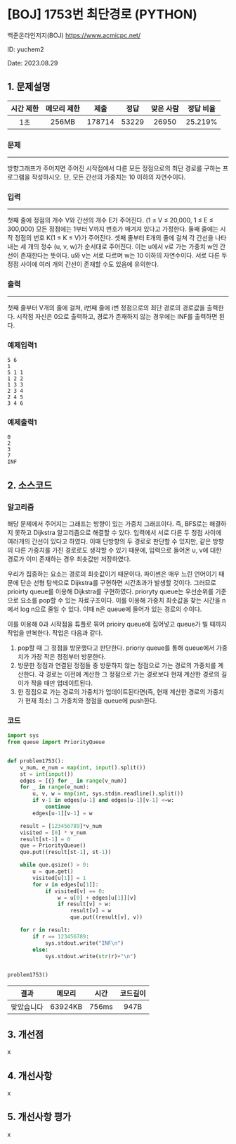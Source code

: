 # [BOJ] 1753번 최단경로 (PYTHON)
백준온라인저지(BOJ) https://www.acmicpc.net/

ID: yuchem2

Date: 2023.08.29
## 1. 문제설명
| 시간 제한 | 메모리 제한 | 제출  | 정답 | 맞은 사람 | 정답 비율 |
| :---: | :---: | :---: | :---: | :---: | :---: |
| 1초 | 256MB | 178714 | 53229 | 26950 | 25.219% |

### 문제
---
방향그래프가 주어지면 주어진 시작점에서 다른 모든 정점으로의 최단 경로를 구하는 프로그램을 작성하시오. 단, 모든 간선의 가중치는 10 이하의 자연수이다.

### 입력
---
첫째 줄에 정점의 개수 V와 간선의 개수 E가 주어진다. (1 ≤ V ≤ 20,000, 1 ≤ E ≤ 300,000) 모든 정점에는 1부터 V까지 번호가 매겨져 있다고 가정한다. 둘째 줄에는 시작 정점의 번호 K(1 ≤ K ≤ V)가 주어진다. 셋째 줄부터 E개의 줄에 걸쳐 각 간선을 나타내는 세 개의 정수 (u, v, w)가 순서대로 주어진다. 이는 u에서 v로 가는 가중치 w인 간선이 존재한다는 뜻이다. u와 v는 서로 다르며 w는 10 이하의 자연수이다. 서로 다른 두 정점 사이에 여러 개의 간선이 존재할 수도 있음에 유의한다.

### 출력
---
첫째 줄부터 V개의 줄에 걸쳐, i번째 줄에 i번 정점으로의 최단 경로의 경로값을 출력한다. 시작점 자신은 0으로 출력하고, 경로가 존재하지 않는 경우에는 INF를 출력하면 된다.

### 예제입력1
```
5 6
1
5 1 1
1 2 2
1 3 3
2 3 4
2 4 5
3 4 6
```
### 예제출력1
```
0
2
3
7
INF
```
## 2. 소스코드

### 알고리즘
해당 문제에서 주어지는 그래프는 방향이 있는 가중치 그래프이다. 즉, BFS로는 해결하지 못하고 Dijkstra 알고리즘으로 해결할 수 있다. 
입력에서 서로 다른 두 정점 사이에 여러개의 간선이 있다고 하였다. 이때 단방향의 두 경로로 판단할 수 있지만, 같은 방향의 다른 가중치를 가진 경로로도 생각할 수 있기 때문에, 입력으로 들어온 u, v에 대한 경로가 이미 존재하는 경우 최솟값만 저장하였다.  

우리가 집중하는 요소는 경로의 최솟값이기 때문이다. 파이썬은 매우 느린 언어이기 때문에 단순 선형 탐색으로 Dijkstra를 구현하면 시간초과가 발생할 것이다. 
그러므로 prioirty queue를 이용해 Dijkstra를 구현하였다. prioryty queue는 우선순위를 기준으로 요소를 pop할 수 있는 자료구조이다. 이를 이용해 가중치 최솟값을 찾는 시간을 n에서 log n으로 줄일 수 있다. 이때 n은 queue에 들어가 있는 경로의 수이다. 

이를 이용해 0과 시작점을 튜플로 묶어 prioiry queue에 집어넣고 queue가 빌 때까지 작업을 반복한다. 작업은 다음과 같다.

1. pop할 때 그 정점을 방문했다고 판단한다. prioriy queue를 통해 queue에서 가중치가 가장 작은 정점부터 방문한다. 
2. 방문한 정점과 연결된 정점들 중 방문하지 않는 정점으로 가는 경로의 가중치를 계산한다. 각 경로는 이전에 계산한 그 정점으로 가는 경로보다 현재 계산한 경로의 길이가 작을 때만 업데이트된다.
3. 한 정점으로 가는 경로의 가중치가 업데이트된다면(즉, 현재 계산한 경로의 가중치가 현재 최소) 그 가중치와 정점을 queue에 push한다.


### 코드
```Python
import sys
from queue import PriorityQueue


def problem1753():
    v_num, e_num = map(int, input().split())
    st = int(input())
    edges = [{} for _ in range(v_num)]
    for _ in range(e_num):
        u, v, w = map(int, sys.stdin.readline().split())
        if v-1 in edges[u-1] and edges[u-1][v-1] <=w:
            continue
        edges[u-1][v-1] = w

    result = [123456789]*v_num
    visited = [0] * v_num
    result[st-1] = 0
    que = PriorityQueue()
    que.put((result[st-1], st-1))

    while que.qsize() > 0:
        u = que.get()
        visited[u[1]] = 1
        for v in edges[u[1]]:
            if visited[v] == 0:
                w = u[0] + edges[u[1]][v]
                if result[v] > w:
                    result[v] = w
                    que.put((result[v], v))

    for r in result:
        if r == 123456789:
            sys.stdout.write("INF\n")
        else:
            sys.stdout.write(str(r)+"\n")


problem1753()


```
| 결과 | 메모리 | 시간 | 코드길이 |
|:---:|:-----: | :---: | :----: |
| 맞았습니다 | 63924KB | 756ms | 947B |

## 3. 개선점
x
## 4. 개선사항
x

## 5. 개선사항 평가
x
